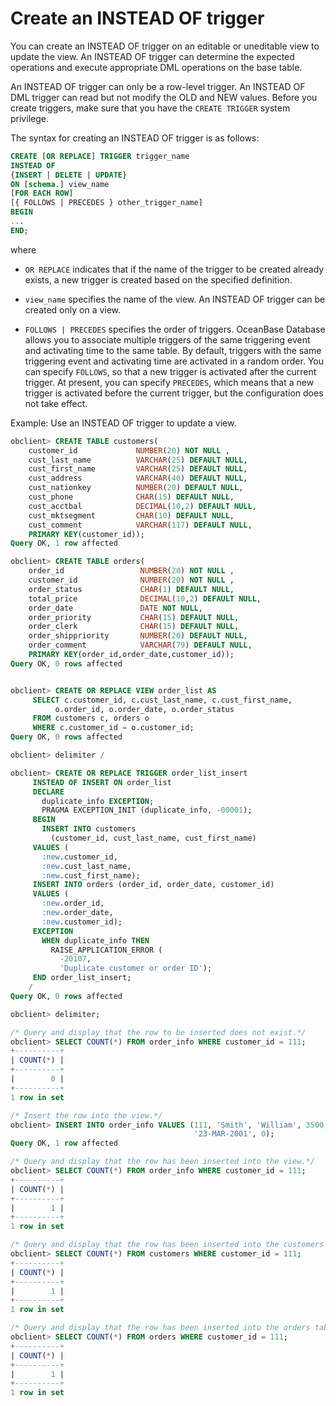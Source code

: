 # Create an INSTEAD OF trigger

You can create an INSTEAD OF trigger on an editable or uneditable view to update the view. An INSTEAD OF trigger can determine the expected operations and execute appropriate DML operations on the base table.

An INSTEAD OF trigger can only be a row-level trigger. An INSTEAD OF DML trigger can read but not modify the OLD and NEW values. Before you create triggers, make sure that you have the `CREATE TRIGGER` system privilege.

The syntax for creating an INSTEAD OF trigger is as follows:

```sql
CREATE [OR REPLACE] TRIGGER trigger_name
INSTEAD OF
{INSERT | DELETE | UPDATE}
ON [schema.] view_name
[FOR EACH ROW]
[{ FOLLOWS | PRECEDES } other_trigger_name]
BEGIN
...
END;
```

where

* `OR REPLACE` indicates that if the name of the trigger to be created already exists, a new trigger is created based on the specified definition.

* `view_name` specifies the name of the view. An INSTEAD OF trigger can be created only on a view.

* `FOLLOWS | PRECEDES` specifies the order of triggers. OceanBase Database allows you to associate multiple triggers of the same triggering event and activating time to the same table. By default, triggers with the same triggering event and activating time are activated in a random order. You can specify `FOLLOWS`, so that a new trigger is activated after the current trigger. At present, you can specify `PRECEDES`, which means that a new trigger is activated before the current trigger, but the configuration does not take effect.

Example: Use an INSTEAD OF trigger to update a view.

```sql
obclient> CREATE TABLE customers(
    customer_id             NUMBER(20) NOT NULL ,
    cust_last_name          VARCHAR(25) DEFAULT NULL,
    cust_first_name         VARCHAR(25) DEFAULT NULL,
    cust_address            VARCHAR(40) DEFAULT NULL,
    cust_nationkey          NUMBER(20) DEFAULT NULL,
    cust_phone              CHAR(15) DEFAULT NULL,
    cust_acctbal            DECIMAL(10,2) DEFAULT NULL,
    cust_mktsegment         CHAR(10) DEFAULT NULL,
    cust_comment            VARCHAR(117) DEFAULT NULL,
    PRIMARY KEY(customer_id));
Query OK, 1 row affected

obclient> CREATE TABLE orders(
    order_id                 NUMBER(20) NOT NULL ,
    customer_id              NUMBER(20) NOT NULL ,
    order_status             CHAR(1) DEFAULT NULL,
    total_price              DECIMAL(10,2) DEFAULT NULL,
    order_date               DATE NOT NULL,
    order_priority           CHAR(15) DEFAULT NULL,
    order_clerk              CHAR(15) DEFAULT NULL,
    order_shippriority       NUMBER(20) DEFAULT NULL,
    order_comment            VARCHAR(79) DEFAULT NULL,
    PRIMARY KEY(order_id,order_date,customer_id));
Query OK, 0 rows affected


obclient> CREATE OR REPLACE VIEW order_list AS
     SELECT c.customer_id, c.cust_last_name, c.cust_first_name,
          o.order_id, o.order_date, o.order_status
     FROM customers c, orders o
     WHERE c.customer_id = o.customer_id;
Query OK, 0 rows affected

obclient> delimiter /

obclient> CREATE OR REPLACE TRIGGER order_list_insert
     INSTEAD OF INSERT ON order_list
     DECLARE
       duplicate_info EXCEPTION;
       PRAGMA EXCEPTION_INIT (duplicate_info, -00001);
     BEGIN
       INSERT INTO customers
         (customer_id, cust_last_name, cust_first_name)
     VALUES (
       :new.customer_id,
       :new.cust_last_name,
       :new.cust_first_name);
     INSERT INTO orders (order_id, order_date, customer_id)
     VALUES (
       :new.order_id,
       :new.order_date,
       :new.customer_id);
     EXCEPTION
       WHEN duplicate_info THEN
         RAISE_APPLICATION_ERROR (
           -20107,
           'Duplicate customer or order ID');
     END order_list_insert;
    /
Query OK, 0 rows affected

obclient> delimiter;

/* Query and display that the row to be inserted does not exist.*/
obclient> SELECT COUNT(*) FROM order_info WHERE customer_id = 111;
+----------+
| COUNT(*) |
+----------+
|        0 |
+----------+
1 row in set

/* Insert the row into the view.*/
obclient> INSERT INTO order_info VALUES (111, 'Smith', 'William', 3500,
                                         '23-MAR-2001', 0);
Query OK, 1 row affected

/* Query and display that the row has been inserted into the view.*/
obclient> SELECT COUNT(*) FROM order_info WHERE customer_id = 111;
+----------+
| COUNT(*) |
+----------+
|        1 |
+----------+
1 row in set

/* Query and display that the row has been inserted into the customers table.*/
obclient> SELECT COUNT(*) FROM customers WHERE customer_id = 111;
+----------+
| COUNT(*) |
+----------+
|        1 |
+----------+
1 row in set

/* Query and display that the row has been inserted into the orders table.*/
obclient> SELECT COUNT(*) FROM orders WHERE customer_id = 111;
+----------+
| COUNT(*) |
+----------+
|        1 |
+----------+
1 row in set
```
